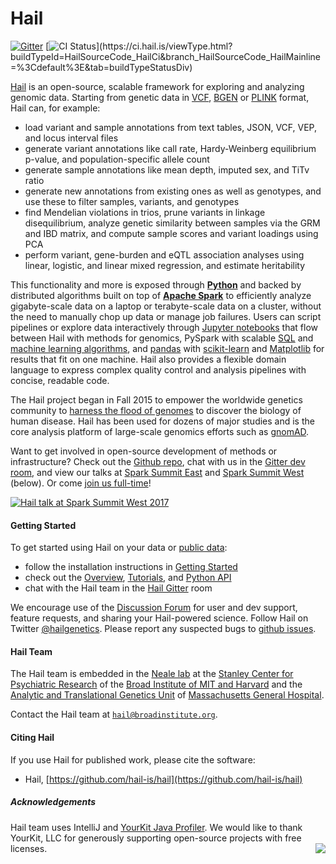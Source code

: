 # Hail

[![Gitter](https://badges.gitter.im/hail-is/hail.svg)](https://gitter.im/hail-is/hail?utm_source=badge&utm_medium=badge&utm_campaign=pr-badge) [![CI Status](https://ci.hail.is/app/rest/builds/buildType:(id:HailSourceCode_HailCi)/statusIcon)](https://ci.hail.is/viewType.html?buildTypeId=HailSourceCode_HailCi&branch_HailSourceCode_HailMainline=%3Cdefault%3E&tab=buildTypeStatusDiv)

[Hail](https://hail.is) is an open-source, scalable framework for exploring and analyzing genomic data. Starting from genetic data in [VCF](https://samtools.github.io/hts-specs/VCFv4.2.pdf), [BGEN](http://www.well.ox.ac.uk/~gav/bgen_format/bgen_format_v1.2.html) or [PLINK](https://www.cog-genomics.org/plink2/formats) format, Hail can, for example:

 - load variant and sample annotations from text tables, JSON, VCF, VEP, and locus interval files
 - generate variant annotations like call rate, Hardy-Weinberg equilibrium p-value, and population-specific allele count
 - generate sample annotations like mean depth, imputed sex, and TiTv ratio
 - generate new annotations from existing ones as well as genotypes, and use these to filter samples, variants, and genotypes
 - find Mendelian violations in trios, prune variants in linkage disequilibrium, analyze genetic similarity between samples via the GRM and IBD matrix, and compute sample scores and variant loadings using PCA
 - perform variant, gene-burden and eQTL association analyses using linear, logistic, and linear mixed regression, and estimate heritability

This functionality and more is exposed through **[Python](https://www.python.org/)** and backed by distributed algorithms built on top of **[Apache Spark](https://spark.apache.org/docs/latest/index.html)** to efficiently analyze gigabyte-scale data on a laptop or terabyte-scale data on a cluster, without the need to manually chop up data or manage job failures. Users can script pipelines or explore data interactively through [Jupyter notebooks](http://jupyter.org/) that flow between Hail with methods for genomics, PySpark with scalable [SQL](https://spark.apache.org/docs/latest/sql-programming-guide.html) and [machine learning algorithms](https://spark.apache.org/docs/latest/ml-guide.html), and [pandas](http://pandas.pydata.org/) with [scikit-learn](http://scikit-learn.org/stable/) and [Matplotlib](https://matplotlib.org/) for results that fit on one machine. Hail also provides a flexible domain language to express complex quality control and analysis pipelines with concise, readable code.

The Hail project began in Fall 2015 to empower the worldwide genetics community to [harness the flood of genomes](https://www.broadinstitute.org/blog/harnessing-flood-scaling-data-science-big-genomics-era) to discover the biology of human disease. Hail has been used for dozens of major studies and is the core analysis platform of large-scale genomics efforts such as [gnomAD](http://gnomad.broadinstitute.org/).

Want to get involved in open-source development of methods or infrastructure? Check out the [Github repo](https://github.com/hail-is/hail), chat with us in the [Gitter dev room](https://gitter.im/hail-is/hail-dev), and view our talks at [Spark Summit East](https://spark-summit.org/east-2017/events/scaling-genetic-data-analysis-with-apache-spark/) and [Spark Summit West](https://spark-summit.org/2017/events/scaling-genetic-data-analysis-with-apache-spark/) (below). Or come [join us full-time](jobs.html)!

[![Hail talk at Spark Summit West 2017](https://storage.googleapis.com/hail-common/hail_spark_summit_west.png)](https://www.youtube.com/watch?v=pyeQusIN5Ao&list=PLlMMtlgw6qNjROoMNTBQjAcdx53kV50cS)

#### Getting Started

To get started using Hail on your data or [public data](https://console.cloud.google.com/storage/browser/genomics-public-data/):

- follow the installation instructions in [Getting Started](https://hail.is/hail/getting_started.html)
- check out the [Overview](https://hail.is/hail/overview.html), [Tutorials](https://hail.is/hail/tutorials-landing.html), and [Python API](https://hail.is/hail/api.html)
- chat with the Hail team in the [Hail Gitter](https://gitter.im/hail-is/hail) room

We encourage use of the [Discussion Forum](http://discuss.hail.is) for user and dev support, feature requests, and sharing your Hail-powered science. Follow Hail on Twitter [@hailgenetics](https://twitter.com/hailgenetics). Please report any suspected bugs to [github issues](https://github.com/hail-is/hail/issues).

#### Hail Team

The Hail team is embedded in the [Neale lab](https://nealelab.squarespace.com/) at the [Stanley Center for Psychiatric Research](http://www.broadinstitute.org/scientific-community/science/programs/psychiatric-disease/stanley-center-psychiatric-research/stanle) of the [Broad Institute of MIT and Harvard](http://www.broadinstitute.org) and the [Analytic and Translational Genetics Unit](https://www.atgu.mgh.harvard.edu/) of [Massachusetts General Hospital](http://www.massgeneral.org/).

Contact the Hail team at
<a href="mailto:hail@broadinstitute.org"><code>hail@broadinstitute.org</code></a>.

#### Citing Hail

If you use Hail for published work, please cite the software:

 - Hail, [https://github.com/hail-is/hail](https://github.com/hail-is/hail)

##### Acknowledgements

Hail team uses IntelliJ and <a
href="https://www.yourkit.com/java/profiler/">YourKit Java
Profiler</a>.  We would like to thank
YourKit, LLC for generously supporting open-source
projects with free licenses.  <img
src="https://www.yourkit.com/images/yklogo.png" align="right" />
